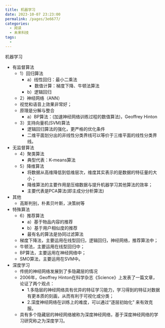 ```yaml
---
title: 机器学习
date: 2023-10-07 23:23:00
permalink: /pages/3e6677/
categories:
  - 阅读
  - 未来科技
tags:
  - 
---
```

机器学习

- 有监督算法
    - 1）回归算法
        - a）线性回归：最小二乘法
            - 数值计算：梯度下降、牛顿法算法
        - b）逻辑回归
    - 2）神经网络（ANN）
    - 视觉和语音上效果非常好；
    - 原理是分解与整合
        - a）BP算法：(加速神经网络训练过程的数值算法)，Geoffrey Hinton
    - 3）支持向量机(SVM)算法
        - 逻辑回归算法的强化，更严格的优化条件
        - 二维平面划分出的非线性分类界线可以等价于三维平面的线性分类界线。
- 无监督算法
    - 4）聚类算法
        - 典型代表：K-means算法
    - 5）降维算法
        - 将数据从高维降低到低维层次，维度其实表示的是数据的特征量的大小；
        - 降维算法的主要作用是压缩数据与提升机器学习其他算法的效率；
        - 主要代表是PCA算法(即主成分分析算法)
- 其他
    - 高斯判别，朴素贝叶斯，决策树等
- 特殊算法
    - 6）推荐算法
        - a）基于物品内容的推荐
        - b）基于用户相似度的推荐
        - 最有名的算法是协同过滤算法
    - 梯度下降法，主要运用在线型回归，逻辑回归，神经网络，推荐算法中；
    - 牛顿法，主要运用在线型回归中；
    - BP算法，主要运用在神经网络中；
    - SMO算法，主要运用在SVM中。
- 深度学习
    - 传统的神经网络发展到了多隐藏层的情况
    - 2006年，Geoffrey Hinton在科学杂志《Science》上发表了一篇文章，论证了两个观点：
        - 1.多隐层的神经网络具有优异的特征学习能力，学习得到的特征对数据有更本质的刻画，从而有利于可视化或分类；
        - 2.深度神经网络在训练上的难度，可以通过“逐层初始化” 来有效克服。
    - 具有多个隐藏层的神经网络被称为深度神经网络，基于深度神经网络的学习研究称之为深度学习。